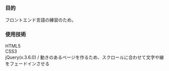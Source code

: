 ### 目的
フロントエンド言語の練習のため。

### 使用技術
HTML5<br>
CSS3<br>
jQuery(v.3.6.0) / 動きのあるページを作るため、スクロールに合わせて文字や線をフェードインさせる<br>
